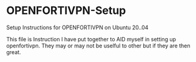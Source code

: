 # OPENFORTIVPN-Setup
Setup Instructions for OPENFORTIVPN on Ubuntu 20..04

This file is Instruction I have put together to AID myself in setting up openfortivpn.
They may or may not be uselful to other but if they are then great. 
